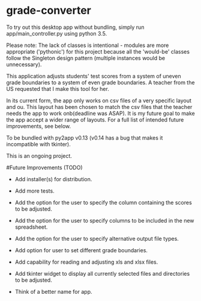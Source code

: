 # grade-converter

To try out this desktop app without bundling, simply run app/main_controller.py 
using python 3.5.

Please note: The lack of classes is intentional - modules are more 
appropriate ('pythonic') for this project because all the 'would-be' classes
follow the Singleton design pattern (multiple instances would be unnecessary).

This application adjusts students' test scores from a system of uneven grade 
boundaries to a system of even grade boundaries. A teacher from the US 
requested that I make this tool for her. 

In its current form, the app only works on csv files of a very specific 
layout and ou. This layout has been chosen to match the csv files that the 
teacher 
needs the app to work onb(deadline was ASAP). It is my future goal to make 
the app accept a wider range of layouts. For a full list of intended 
future improvements, see below.

To be bundled with py2app v0.13 (v0.14 has a bug that makes it incompatible 
with tkinter).

This is an ongoing project.

#Future Improvements (TODO)
- Add installer(s) for distribution.

- Add more tests.

- Add the option for the user to specify the column containing the scores to
 be adjusted.
 
- Add the option for the user to specify columns to be included in the new 
spreadsheet.

- Add the option for the user to specify alternative output file types.

- Add option for user to set different grade boundaries.

- Add capability for reading and adjusting xls and xlsx files.

- Add tkinter widget to display all currently selected files and directories
 to be adjusted.
 
- Think of a better name for app.

